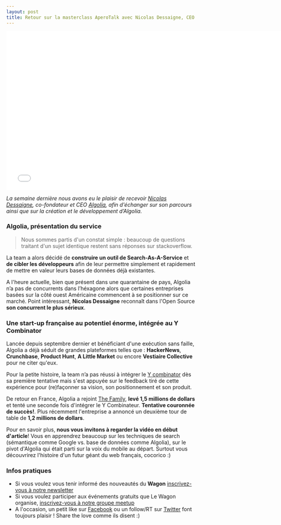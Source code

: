```yaml
---
layout: post
title: Retour sur la masterclass AperoTalk avec Nicolas Dessaigne, CEO Algolia
---
```


<iframe width="750" height="422" src="//www.youtube.com/embed/5ZpwR3VuT50?rel=0&amp;showinfo=0" frameborder="0" allowfullscreen></iframe>

*La semaine dernière nous avons eu le plaisir de recevoir [Nicolas Dessaigne](https://www.twitter.com/dessaigne), co-fondateur et CEO [Algolia](https://www.algolia.com/), afin d'échanger sur son parcours ainsi que sur la création et le développement d’Algolia.*

### Algolia, présentation du service

> Nous sommes partis d'un constat simple : beaucoup de questions traitant d'un sujet identique restent sans réponses sur stackoverflow.

La team a alors décidé de **construire un outil de Search-As-A-Service** et **de cibler les développeurs** afin de leur permettre simplement et rapidement de mettre en valeur leurs bases de données déjà existantes.

A l'heure actuelle, bien que présent dans une quarantaine de pays, Algolia n’a pas de concurrents dans l’héxagone alors que certaines entreprises basées sur la côté ouest Américaine commencent à se positionner sur ce marché. Point intéressant, **Nicolas Dessaigne** reconnaît dans l'Open Source **son concurrent le plus sérieux**.

### Une start-up française au potentiel énorme, intégrée au Y Combinator

Lancée depuis septembre dernier et bénéficiant d'une exécution sans faille, Algolia a déjà séduit de grandes plateformes telles que : **HackerNews**, **Crunchbase**, **Product Hunt**, **A Little Market** ou encore **Vestiaire Collective** pour ne citer qu'eux.

Pour la petite histoire, la team n’a pas réussi à intégrer le [Y combinator](http://www.ycombinator.com/) dès sa première tentative mais s'est appuyée sur le feedback tiré de cette expérience pour (re)façonner sa vision, son positionnement et son produit.

De retour en France, Algolia a rejoint [The Family](http://www.thefamily.co/), **levé 1,5 millions de dollars** et tenté une seconde fois d'intégrer le Y Combinateur. **Tentative couronnée de succès!**. Plus récemment l'entreprise a annoncé un deuxième tour de table de **1,2 millions de dollars**.

Pour en savoir plus, **nous vous invitons à regarder la vidéo en début d'article**! Vous en apprendrez beaucoup sur les techniques de search (sémantique comme Google vs. base de données comme Algolia), sur le pivot d'Algolia qui était parti sur la voix du mobile au départ. Surtout vous découvrirez l'histoire d'un futur géant du web français, cocorico :)

### Infos pratiques

- Si vous voulez vous tenir informé des nouveautés du **Wagon** [inscrivez-vous à notre newsletter](http://www.lewagon.org/)
- Si vous voulez participer aux événements gratuits que Le Wagon organise, [inscrivez-vous à notre groupe meetup](http://www.meetup.com/Le-Wagon-Paris-Coding-Station/)
- A l'occasion, un petit like sur [Facebook](https://www.facebook.com/lewagonformation) ou un follow/RT sur [Twitter](https://www.twitter.com/lewagonparis) font toujours plaisir ! Share the love comme ils disent :)
